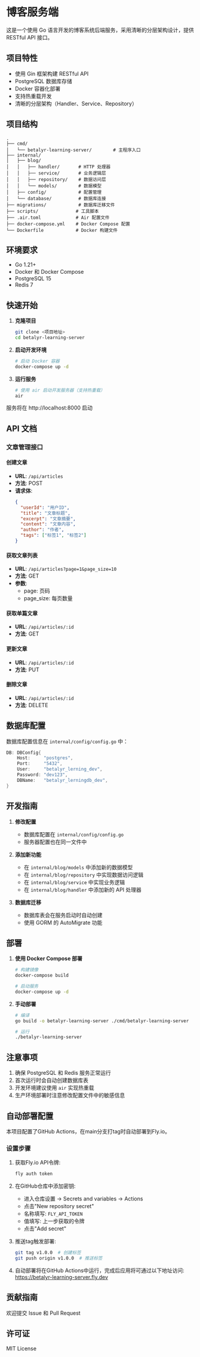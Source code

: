 # 博客服务端

这是一个使用 Go 语言开发的博客系统后端服务，采用清晰的分层架构设计，提供 RESTful API 接口。

## 项目特性

- 使用 Gin 框架构建 RESTful API
- PostgreSQL 数据库存储
- Docker 容器化部署
- 支持热重载开发
- 清晰的分层架构（Handler、Service、Repository）

## 项目结构

```
.
├── cmd/
│   └── betalyr-learning-server/        # 主程序入口
├── internal/
│   ├── blog/              
│   │   ├── handler/       # HTTP 处理器
│   │   ├── service/       # 业务逻辑层
│   │   ├── repository/    # 数据访问层
│   │   └── models/        # 数据模型
│   ├── config/            # 配置管理
│   └── database/          # 数据库连接
├── migrations/            # 数据库迁移文件
├── scripts/              # 工具脚本
├── .air.toml             # Air 配置文件
├── docker-compose.yml    # Docker Compose 配置
└── Dockerfile            # Docker 构建文件
```

## 环境要求

- Go 1.21+
- Docker 和 Docker Compose
- PostgreSQL 15
- Redis 7

## 快速开始

1. **克隆项目**
   ```bash
   git clone <项目地址>
   cd betalyr-learning-server
   ```

2. **启动开发环境**
   ```bash
   # 启动 Docker 容器
   docker-compose up -d
   ```

3. **运行服务**
   ```bash
   # 使用 air 启动开发服务器（支持热重载）
   air
   ```

服务将在 http://localhost:8000 启动

## API 文档

### 文章管理接口

#### 创建文章
- **URL**: `/api/articles`
- **方法**: POST
- **请求体**:
  ```json
  {
    "userId": "用户ID",
    "title": "文章标题",
    "excerpt": "文章摘要",
    "content": "文章内容",
    "author": "作者",
    "tags": ["标签1", "标签2"]
  }
  ```

#### 获取文章列表
- **URL**: `/api/articles?page=1&page_size=10`
- **方法**: GET
- **参数**:
  - page: 页码
  - page_size: 每页数量

#### 获取单篇文章
- **URL**: `/api/articles/:id`
- **方法**: GET

#### 更新文章
- **URL**: `/api/articles/:id`
- **方法**: PUT

#### 删除文章
- **URL**: `/api/articles/:id`
- **方法**: DELETE

## 数据库配置

数据库配置信息在 `internal/config/config.go` 中：

```go
DB: DBConfig{
    Host:     "postgres",
    Port:     "5432",
    User:     "betalyr_lerning_dev",
    Password: "dev123",
    DBName:   "betalyr_lerningdb_dev",
}
```

## 开发指南

1. **修改配置**
   - 数据库配置在 `internal/config/config.go`
   - 服务器配置也在同一文件中

2. **添加新功能**
   - 在 `internal/blog/models` 中添加新的数据模型
   - 在 `internal/blog/repository` 中实现数据访问逻辑
   - 在 `internal/blog/service` 中实现业务逻辑
   - 在 `internal/blog/handler` 中添加新的 API 处理器

3. **数据库迁移**
   - 数据库表会在服务启动时自动创建
   - 使用 GORM 的 AutoMigrate 功能

## 部署

1. **使用 Docker Compose 部署**
   ```bash
   # 构建镜像
   docker-compose build
   
   # 启动服务
   docker-compose up -d
   ```

2. **手动部署**
   ```bash
   # 编译
   go build -o betalyr-learning-server ./cmd/betalyr-learning-server
   
   # 运行
   ./betalyr-learning-server
   ```

## 注意事项

1. 确保 PostgreSQL 和 Redis 服务正常运行
2. 首次运行时会自动创建数据库表
3. 开发环境建议使用 `air` 实现热重载
4. 生产环境部署时注意修改配置文件中的敏感信息

## 自动部署配置

本项目配置了GitHub Actions，在main分支打tag时自动部署到Fly.io。

### 设置步骤

1. 获取Fly.io API令牌:
   ```bash
   fly auth token
   ```

2. 在GitHub仓库中添加密钥:
   - 进入仓库设置 -> Secrets and variables -> Actions
   - 点击"New repository secret"
   - 名称填写: `FLY_API_TOKEN`
   - 值填写: 上一步获取的令牌
   - 点击"Add secret"

3. 推送tag触发部署:
   ```bash
   git tag v1.0.0  # 创建标签
   git push origin v1.0.0  # 推送标签
   ```

4. 自动部署将在GitHub Actions中运行，完成后应用将可通过以下地址访问:
   https://betalyr-learning-server.fly.dev

## 贡献指南

欢迎提交 Issue 和 Pull Request

## 许可证

MIT License